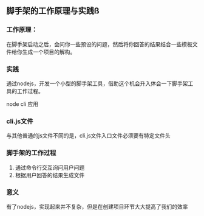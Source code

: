 ## 脚手架的工作原理与实践ß


### 工作原理：
在脚手架启动之后，会问你一些预设的问题，然后将你回答的结果结合一些模板文件给你生成一个项目的解构。

### 实践
通过nodejs，开发一个小型的脚手架工具，借助这个机会升入体会一下脚手架工具的工作过程。

node cli 应用

### cli.js文件

与其他普通的js文件不同的是，cli.js文件入口文件必须要有特定文件头

### 脚手架的工作过程
1. 通过命令行交互询问用户问题
2. 根据用户回答的结果生成文件

### 意义
有了nodejs，实现起来并不复杂，但是在创建项目环节大大提高了我们的效率